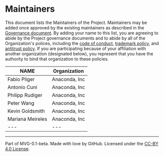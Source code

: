 # Maintainers

This document lists the Maintainers of the Project. Maintainers may be added once approved by the existing maintainers as described in the [Governance document](policy.md). By adding your name to this list, you are agreeing to abide by the Project governance documents and to abide by all of the Organization's polices, including the [code of conduct](https://github.com/pyscript/governance/blob/main/CODE-OF-CONDUCT.md), [trademark policy](https://github.com/pyscript/governance/blob/main/TRADEMARKS.md), and [antitrust policy](https://github.com/pyscript/governance/blob/main/TRADEMARKS.md). If you are participating because of your affiliation with another organization (designated below), you represent that you have the authority to bind that organization to these policies.

| **NAME**         | **Organization** |
| ---------------- | ---------------- |
| Fabio Pliger     | Anaconda, Inc    |
| Antonio Cuni     | Anaconda, Inc    |
| Philipp Rudiger  | Anaconda, Inc    |
| Peter Wang       | Anaconda, Inc    |
| Kevin Goldsmith  | Anaconda, Inc    |
| Mariana Meireles | Anaconda, Inc    |
| ---              | ---              |

______________________________________________________________________

Part of MVG-0.1-beta.
Made with love by GitHub. Licensed under the [CC-BY 4.0 License](https://creativecommons.org/licenses/by-sa/4.0/).
